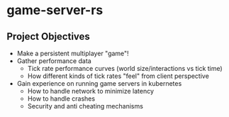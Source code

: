# game-server-rs

## Project Objectives

 * Make a persistent multiplayer "game"!
 * Gather performance data
    * Tick rate performance curves (world size/interactions vs tick time)
    * How different kinds of tick rates "feel" from client perspective
 * Gain experience on running game servers in kubernetes 
    * How to handle network to minimize latency
    * How to handle crashes
    * Security and anti cheating mechanisms

